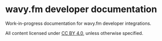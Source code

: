 # wavy.fm developer documentation

Work-in-progress documentation for wavy.fm developer integrations.

All content licensed under [CC BY 4.0](https://creativecommons.org/licenses/by/4.0/), unless otherwise specified.

